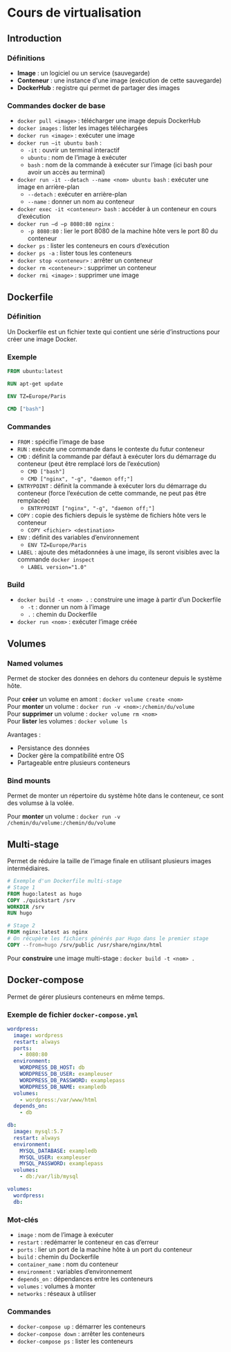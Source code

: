 # Cours de virtualisation

## Introduction

### Définitions

- **Image** : un logiciel ou un service (sauvegarde)
- **Conteneur** : une instance d'une image (exécution de cette sauvegarde)
- **DockerHub** : registre qui permet de partager des images

### Commandes docker de base

- `docker pull <image>` : télécharger une image depuis DockerHub
- `docker images` : lister les images téléchargées
- `docker run <image>` : exécuter une image
- `docker run –it ubuntu bash` :
  - `-it` : ouvrir un terminal interactif
  - `ubuntu` : nom de l’image à exécuter
  - `bash` : nom de la commande à exécuter sur l’image (ici bash pour avoir un accès au terminal)
- `docker run -it --detach --name <nom> ubuntu bash` : exécuter une image en arrière-plan
  - `--detach` : exécuter en arrière-plan
  - `--name` : donner un nom au conteneur
- `docker exec -it <conteneur> bash` : accéder à un conteneur en cours d’exécution
- `docker run –d –p 8080:80 nginx` :
  - `-p 8080:80` : lier le port 8080 de la machine hôte vers le port 80 du conteneur
- `docker ps` : lister les conteneurs en cours d’exécution
- `docker ps -a` : lister tous les conteneurs
- `docker stop <conteneur>` : arrêter un conteneur
- `docker rm <conteneur>` : supprimer un conteneur
- `docker rmi <image>` : supprimer une image

## Dockerfile

### Définition

Un Dockerfile est un fichier texte qui contient une série d’instructions pour créer une image Docker.

### Exemple

```dockerfile
FROM ubuntu:latest

RUN apt-get update

ENV TZ=Europe/Paris

CMD ["bash"]
```

### Commandes

- `FROM` : spécifie l’image de base
- `RUN` : exécute une commande dans le contexte du futur conteneur
- `CMD` : définit la commande par défaut à exécuter lors du démarrage du conteneur (peut être remplacé lors de l’exécution)
  - `CMD ["bash"]`
  - `CMD ["nginx", "-g", "daemon off;"]`
- `ENTRYPOINT` : définit la commande à exécuter lors du démarrage du conteneur (force l’exécution de cette commande, ne peut pas être remplacée)
  - `ENTRYPOINT ["nginx", "-g", "daemon off;"]`
- `COPY` : copie des fichiers depuis le système de fichiers hôte vers le conteneur
  - `COPY <fichier> <destination>`
- `ENV` : définit des variables d’environnement
  - `ENV TZ=Europe/Paris`
- `LABEL` : ajoute des métadonnées à une image, ils seront visibles avec la commande `docker inspect`
  - `LABEL version="1.0"`

### Build

- `docker build -t <nom> .` : construire une image à partir d’un Dockerfile
  - `-t` : donner un nom à l’image
  - `.` : chemin du Dockerfile
- `docker run <nom>` : exécuter l’image créée

## Volumes

### Named volumes

Permet de stocker des données en dehors du conteneur depuis le système hôte.

Pour **créer** un volume en amont : `docker volume create <nom>`  
Pour **monter** un volume : `docker run -v <nom>:/chemin/du/volume`  
Pour **supprimer** un volume : `docker volume rm <nom>`  
Pour **lister** les volumes : `docker volume ls`

Avantages :
- Persistance des données
- Docker gère la compatibilité entre OS
- Partageable entre plusieurs conteneurs

### Bind mounts

Permet de monter un répertoire du système hôte dans le conteneur, ce sont des volumse à la volée.

Pour **monter** un volume : `docker run -v /chemin/du/volume:/chemin/du/volume`

## Multi-stage

Permet de réduire la taille de l’image finale en utilisant plusieurs images intermédiaires.

```dockerfile
# Exemple d'un Dockerfile multi-stage
# Stage 1
FROM hugo:latest as hugo
COPY ./quickstart /srv
WORKDIR /srv
RUN hugo

# Stage 2
FROM nginx:latest as nginx
# On récupère les fichiers générés par Hugo dans le premier stage
COPY --from=hugo /srv/public /usr/share/nginx/html
```

Pour **construire** une image multi-stage : `docker build -t <nom> .`

## Docker-compose

Permet de gérer plusieurs conteneurs en même temps.

### Exemple de fichier `docker-compose.yml`

```yaml
wordpress:
  image: wordpress
  restart: always
  ports:
    - 8080:80
  environment:
    WORDPRESS_DB_HOST: db
    WORDPRESS_DB_USER: exampleuser
    WORDPRESS_DB_PASSWORD: examplepass
    WORDPRESS_DB_NAME: exampledb
  volumes:
    - wordpress:/var/www/html
  depends_on:
    - db

db:
  image: mysql:5.7
  restart: always
  environment:
    MYSQL_DATABASE: exampledb
    MYSQL_USER: exampleuser
    MYSQL_PASSWORD: examplepass
  volumes:
    - db:/var/lib/mysql

volumes:
  wordpress:
  db:
```

### Mot-clés

- `image` : nom de l’image à exécuter
- `restart` : redémarrer le conteneur en cas d’erreur
- `ports` : lier un port de la machine hôte à un port du conteneur
- `build` : chemin du Dockerfile
- `container_name` : nom du conteneur
- `environment` : variables d’environnement
- `depends_on` : dépendances entre les conteneurs
- `volumes` : volumes à monter
- `networks` : réseaux à utiliser

### Commandes

- `docker-compose up` : démarrer les conteneurs
- `docker-compose down` : arrêter les conteneurs
- `docker-compose ps` : lister les conteneurs

